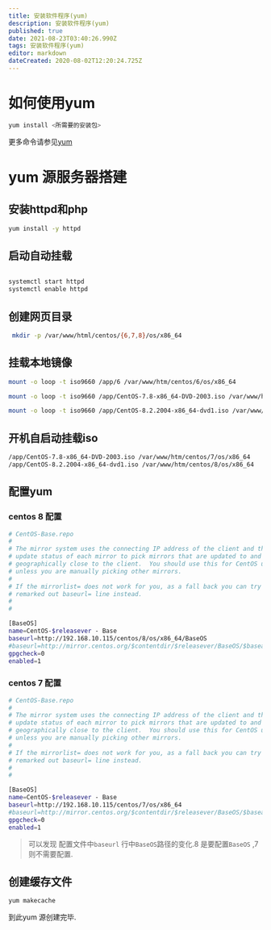 ```yaml
---
title: 安装软件程序(yum)
description: 安装软件程序(yum)
published: true
date: 2021-08-23T03:40:26.990Z
tags: 安装软件程序(yum)
editor: markdown
dateCreated: 2020-08-02T12:20:24.725Z
---
```


# 如何使用yum
```bash
yum install <所需要的安装包>
```
更多命令请参见[yum](linux/常用命令解析/安装软件程序/yum)
# yum 源服务器搭建

## 安装httpd和php
```bash
yum install -y httpd 
````
## 启动自动挂载
```bash

systemctl start httpd
systemctl enable httpd
```
## 创建网页目录
```bash
 mkdir -p /var/www/html/centos/{6,7,8}/os/x86_64
 ```
 ## 挂载本地镜像
```bash
mount -o loop -t iso9660 /app/6 /var/www/htm/centos/6/os/x86_64

mount -o loop -t iso9660 /app/CentOS-7.8-x86_64-DVD-2003.iso /var/www/html/centos/7/os/x86_64

mount -o loop -t iso9660 /app/CentOS-8.2.2004-x86_64-dvd1.iso /var/www/html/centos/8/os/x86_64
```
## 开机自启动挂载iso
```bash
/app/CentOS-7.8-x86_64-DVD-2003.iso /var/www/htm/centos/7/os/x86_64       iso9660 loop,defaults   0 0
/app/CentOS-8.2.2004-x86_64-dvd1.iso /var/www/htm/centos/8/os/x86_64        iso9660 loop,defaults   0 0
```
## 配置yum 
### centos 8 配置
```bash
# CentOS-Base.repo
#
# The mirror system uses the connecting IP address of the client and the
# update status of each mirror to pick mirrors that are updated to and
# geographically close to the client.  You should use this for CentOS updates
# unless you are manually picking other mirrors.
#
# If the mirrorlist= does not work for you, as a fall back you can try the
# remarked out baseurl= line instead.
#
#

[BaseOS]
name=CentOS-$releasever - Base
baseurl=http://192.168.10.115/centos/8/os/x86_64/BaseOS
#baseurl=http://mirror.centos.org/$contentdir/$releasever/BaseOS/$basearch/os/
gpgcheck=0
enabled=1
```
### centos 7 配置
```bash
# CentOS-Base.repo
#
# The mirror system uses the connecting IP address of the client and the
# update status of each mirror to pick mirrors that are updated to and
# geographically close to the client.  You should use this for CentOS updates
# unless you are manually picking other mirrors.
#
# If the mirrorlist= does not work for you, as a fall back you can try the
# remarked out baseurl= line instead.
#
#

[BaseOS]
name=CentOS-$releasever - Base
baseurl=http://192.168.10.115/centos/7/os/x86_64
#baseurl=http://mirror.centos.org/$contentdir/$releasever/BaseOS/$basearch/os/
gpgcheck=0
enabled=1
```
> 可以发现 配置文件中`baseurl` 行中`BaseOS`路径的变化.8 是要配置`BaseOS` ,7 则不需要配置.
## 创建缓存文件
```bash
yum makecache
```
到此yum 源创建完毕.